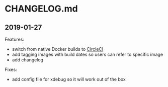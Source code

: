 # CHANGELOG.md

## 2019-01-27

Features:

  - switch from native Docker builds to [CircleCI](https://circleci.com/)
  - add tagging images with build dates so users can refer to specific image
  - add changelog

Fixes:

  - add config file for xdebug so it will work out of the box